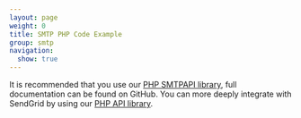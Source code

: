 ```yaml
---
layout: page
weight: 0
title: SMTP PHP Code Example
group: smtp
navigation:
  show: true
---
```

<call-out>

It is recommended that you use our [PHP SMTPAPI library](https://github.com/sendgrid/smtpapi-php), full documentation can be found on GitHub. You can more deeply integrate with SendGrid by using our [PHP API library](https://github.com/sendgrid/sendgrid-php).

</call-out>
